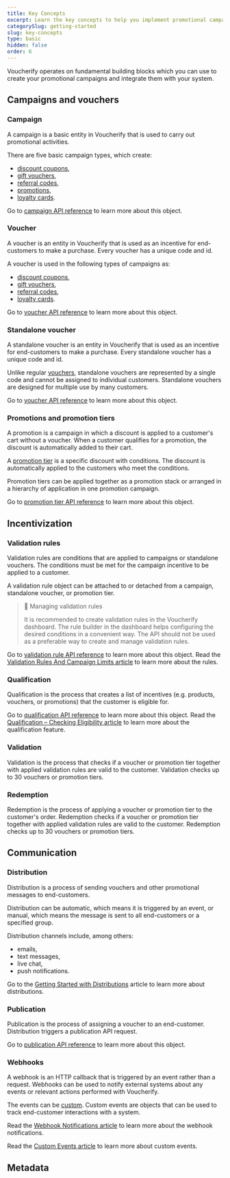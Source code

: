 ```yaml
---
title: Key Concepts
excerpt: Learn the key concepts to help you implement promotional campaigns and integrate Voucherify with your stack.
categorySlug: getting-started
slug: key-concepts
type: basic
hidden: false
order: 6
---
```


Voucherify operates on fundamental building blocks which you can use to create your promotional campaigns and integrate them with your system.

## Campaigns and vouchers

### Campaign

A campaign is a basic entity in Voucherify that is used to carry out promotional activities. 

There are five basic campaign types, which create:
- [discount coupons](doc:discount-effects),
- [gift vouchers](doc:prepaid-gift-cards),
- [referral codes](doc:referral-program),
- [promotions](doc:stacking-promotion-tiers),
- [loyalty cards](doc:loyalty-program).

Go to [campaign API reference](ref:campaign-object) to learn more about this object.

### Voucher

A voucher is an entity in Voucherify that is used as an incentive for end-customers to make a purchase. Every voucher has a unique code and id. <!-- Vouchers are assigned to customers. -->

A voucher is used in the following types of campaigns as:
- [discount coupons](doc:discount-effects),
- [gift vouchers](doc:prepaid-gift-cards),
- [referral codes](doc:referral-program),
- [loyalty cards](doc:loyalty-program).

Go to [voucher API reference](ref:voucher-object) to learn more about this object.

<!-- TBD: how much more info? code format? qr/barcodes? other info from building blocks? -->

### Standalone voucher

A standalone voucher is an entity in Voucherify that is used as an incentive for end-customers to make a purchase. Every standalone voucher has a unique code and id. 

Unlike regular [vouchers](#voucher), standalone vouchers are represented by a single code and cannot be assigned to individual customers. Standalone vouchers are designed for multiple use by many customers.

Go to [voucher API reference](ref:voucher-object) to learn more about this object.

### Promotions and promotion tiers

A promotion is a campaign in which a discount is applied to a customer's cart without a voucher. When a customer qualifies for a promotion, the discount is automatically added to their cart.

A [promotion tier](ref:list-promotion-tiers) is a specific discount with conditions. The discount is automatically applied to the customers who meet the conditions.

Promotion tiers can be applied together as a promotion stack or arranged in a hierarchy of application in one promotion campaign.

Go to [promotion tier API reference](ref:promotion-tier-object) to learn more about this object.

## Incentivization <!-- TBD -->

### Validation rules

Validation rules are conditions that are applied to campaigns or standalone vouchers. The conditions must be met for the campaign incentive to be applied to a customer.

A validation rule object can be attached to or detached from a campaign, standalone voucher, or promotion tier.

> 🚧 Managing validation rules
> 
> It is recommended to create validation rules in the Voucherify dashboard. The rule builder in the dashboard helps configuring the desired conditions in a convenient way. The API should not be used as a preferable way to create and manage validation rules.

Go to [validation rule API reference](ref:validation-rule-object) to learn more about this object. Read the [Validation Rules And Campaign Limits article](https://support.voucherify.io/article/529-validation-rules-campaign-limits#reference) to learn more about the rules.

### Qualification

Qualification is the process that creates a list of incentives (e.g. products, vouchers, or promotions) that the customer is eligible for.

Go to [qualification API reference](ref:check-eligibility) to learn more about this object. Read the [Qualification – Checking Eligibility article](doc:checking-eligibility) to learn more about the qualification feature.

### Validation

Validation is the process that checks if a voucher or promotion tier together with applied validation rules are valid to the customer. Validation checks up to 30 vouchers or promotion tiers.

<!--
Validation can be successful or unsuccessful.
-->

<!--
 TBD: do we link the validation object just for information with regard to other endpoints? The API for validation lists deprecated endpoints so we need to be careful how much we want to show

Proposed link: https://docs.voucherify.io/reference/validate-stacked-discounts

https://docs.voucherify.io/reference/validate-stacked-discounts-client-side



Another thing: how to place validation in context of redemption/other endpoints because (to be checked) clients don't use validation only? clarification needed from Kasjan
 -->

### Redemption

Redemption is the process of applying a voucher or promotion tier to the customer's order. Redemption checks if a voucher or promotion tier together with applied validation rules are valid to the customer. Redemption checks up to 30 vouchers or promotion tiers.

<!--
TBD: do we link the redemption object just for information with regard to other endpoints? The API for redemption lists deprecated endpoints so we need to be careful how much we want to show

Proposed link: https://docs.voucherify.io/reference/redeem-stacked-discounts

https://docs.voucherify.io/reference/redeem-stacked-discounts-client-side



Another thing: how to place redemption in context of redemption/other endpoints because (to be checked) clients don't use redemption only? clarification needed from Kasjan
 -->

<!-- ### Rollback -->

## Communication <!-- TBD -->

### Distribution

Distribution is a process of sending vouchers and other promotional messages to end-customers.

Distribution can be automatic, which means it is triggered by an event, or manual, which means the message is sent to all end-customers or a specified group.

<!-- Examples of automatic distribution events?
(e.g., somebody signs up for your newsletter or abandons a cart or it's the 10th time they make a purchase in your store)
-->

Distribution channels include, among others:
- emails,
- text messages,
- live chat,
- push notifications. <!-- anything else worth mentioning?-->

Go to the [Getting Started with Distributions](https://support.voucherify.io/article/19-how-does-the-distribution-manager-work) article to learn more about distributions.

### Publication

Publication is the process of assigning a voucher to an end-customer. Distribution triggers a publication API request.

Go to [publication API reference](ref:ref:publication-object) to learn more about this object.

### Webhooks

A webhook is an HTTP callback that is triggered by an event rather than a request. Webhooks can be used to notify external systems about any events or relevant actions performed with Voucherify.

The events can be [custom](ref:track-custom-event). Custom events are objects that can be used to track end-customer interactions with a system. 

Read the [Webhook Notifications article](https://support.voucherify.io/article/68-webhooks-notifications) to learn more about the webhook notifications.

Read the [Custom Events article](https://support.voucherify.io/article/111-custom-events) to learn more about custom events.


## Metadata

<!--

Voucherify splits each campaign into 5 stages:

1. Defining which customers, products, and order structures are eligible for the promotion.
2. Defining a discount/reward value.
3. Notifying customers about the promotion.
4. Validating and redeeming the discount/reward.
5. Monitoring promotion performance across channels.

Voucherify supports six basic campaign types which you can further adjust to your needs: [coupon campaigns](doc:discount-effects), [referral programs](doc:referral-program), [gift cards](doc:prepaid-gift-cards), [cart-level promotions](doc:stacking-promotion-tiers), [loyalty programs](doc:loyalty-program), [giveaways](doc:give-item-for-free-unit-discount).

Every promotion type implements these five stages in a slightly different way, but the general approach is the same – Voucherify validates if a customer at the checkout is eligible to get a discount/reward. 

They are eligible if at least one of two conditions is met:

* They have a code (e.g. coupon, referral code, a gift card) and they match predefined eligibility conditions
* They match predefined promotion conditions (e.g. in-cart promotions based on cart structure and customer attributes, earning enough loyalty points to be rewarded, or drawn in a giveaway lottery).

Let's take a look at how Voucherify objects come into play when implementing a campaign workflow.

The general idea is that the more often you stick to our conventions, the less time you need to build your promo software. But, we said "often," not without a reason. 

Voucherify doesn't want to enforce any rigid structures. After all, the only required action is to call the redemption method and provide something to redeem. We believe this approach should give your team the freedom and flexibility to respond to opportunities and changing demands.

## Voucherify objects

When you visit Voucherify [API reference](ref:introduction-1), you'll notice that the platform provides CRUD endpoints for every object which takes part in the promotion workflow. Let's run through the most important ones.


## Redemption

Let's start off with the most important. Irrespective of the campaign type, every time you want to apply an incentive to a customer's cart, you need to invoke the [redemption](ref:redeem-voucher). 

This does two things: first, it validates if a customer and the current context (customer, order structure, metadata) are eligible for a discount. Second, it stores a redemption object with details about successful or failed redemption attempts. 

[Redemption](doc:redemption) reference
[Redemptions in dashboard](https://support.voucherify.io/article/20-how-can-i-track-redemptions)
[Stacking discounts](doc:manage-stackable-discounts) 

There are three things you can redeem:

* [Redeem Voucher](ref:redeem-voucher)  use for coupons, gift cards, referral programs
* [Redeem Promotion](ref:redeem-promotion) use for cart-level promotions
* [Redeem Reward](ref:redeem-reward) use for loyalty programs


## Voucher

A [voucher](ref:get-voucher) represents a voucher/coupon/referral/gift certificate code. The core feature of a voucher is its unique code and discount value. Each voucher also has (optionally) a start and expiration date, a validity timeframe, a code pattern, a redemption count limit, a status (active/inactive), and a link to the respective QR and barcode. A voucher can exist as a standalone instance (e.g. “BLCKFRDY”) or as part of a [campaign](doc:campaigns) (bulk unique codes sharing the same properties).

[Voucher](doc:vouchers) reference
[Vouchers in dashboard](https://support.voucherify.io/article/512-complete-user-guide-on-discounts)


## Promotion tier

This [object](ref:list-promotion-tiers) represents a discount that is automatically applied to eligible customers. To define `conditions` when the promotion should be applied, you can use customer attributes and history as well as information about the order structure. The tier also comes with a `banner` you can display on your web and mobile apps to entice customers to put more items into their carts. 

[Promotion tier](doc:promotion-tier) reference
[Promotions in dashboard](https://support.voucherify.io/article/519-create-cart-level-promotions)


## Earning rules and rewards

These two objects are relevant for [loyalty programs](doc:loyalty-program). The [Earning Rule object](ref:get-earning-rule) defines an action (event) that assigns a particular number of loyalty points to a customer's account. There are three types of events that you can use in earning rules: a customer entered a segment, an order paid event, or a custom event.

Whereas the Reward object enables you to add coupons, gift cards, material products, or a “pay with points” option as rewards in your program. Each reward is defined in a separate [Reward object](ref:get-reward) and can be mapped to a specific amount of loyalty points with the [Reward Assignment object](ref:list-reward-assignments).

[Earning rules](doc:earning-rules) and [Rewards](doc:rewards) reference
[Earning rules and rewards in dashboard](https://support.voucherify.io/article/491-getting-started-with-loyalty-programs)


## Campaign

Both vouchers and promotion tiers can be grouped into a [campaign](ref:get-campaign). In the case of vouchers, the campaign can be used to control and monitor them in bulk. For example, define the number and pattern of generated codes, set expiration dates, deactivate all codes in one click, etc. In the case of promotion tiers, it's a collection of tiers that you can use when listing active promotions. Besides coupon and promotion tiers, you can create gift card, referral, loyalty, and giveaway campaigns.

[Campaigns](doc:campaigns) reference
[Campaigns in dashboard](https://support.voucherify.io/article/64-maintenance)


## Validation rules

The heart of Voucherify is the rules engine which you can use to set up promotion limits. They can include various constraints, e.g.:


* Audience – [customer](doc:customers) object stores customer’s attributes and behavior; customers can be grouped into [segments](doc:customers#segments)  (e.g., customers: from London who made a redemption at least once, who made a purchase for more than $1000, etc.).
* Order structure – [products](doc:products) provide abstraction for your product catalog structure (products, SKUs, lines, manufacturers, etc.). This also includes the product prices directory which allows for validation rules based on a particular price tag (e.g., give 10% if a product costs more than $100). [Order](ref:orders) stores the context of the transaction (status, total amount, products in the cart).
* Campaign budget – controls the current promotion performance, e.g., you can stop the campaign automatically if the overall value of discounted orders exceeds a given amount.
* Metadata – checks if any custom attribute passed to the redemption endpoint matches predefined criteria. An example would be to accept orders only from the mobile app.

[Validation rules](doc:validation-rules) reference
[Validation rules in dashboard](https://support.voucherify.io/article/529-validation-rules-campaign-limits)

## Metadata

Voucherify allows you to enhance default objects with custom attributes. You can attach a set of key-value pairs, nested objects, and arrays to objects. Additionally, you can define their schema and validate data sent to the platform.

Voucherify supports the following types for the custom fields: `text`, `number`, `flag`, `date`, `date time`, `image URL`, `object`, `geopoint`. Additionally, `text` and `number` can be restricted by rules like `is less than`, `is equal to`, `max length` etc.

[Metadata](doc:metadata-custom-fields) reference
[Metadata in dashboard](https://support.voucherify.io/article/99-schema-validation-metadata)

## Events & Webhooks

If you want to build validation rules around the recency and frequency of a given behavior, you can use custom [events](ref:track-custom-event). These are objects best suited for tracking high-value customer interactions with your application. [Webhooks](doc:webhooks) on the other hand can be used to notify external systems about any relevant actions performed with Voucherify.

[Events](ref:track-custom-event) reference
[Events in dashboard](https://support.voucherify.io/article/111-custom-events)

## Distributions & Publication

Voucherify offers tools for sending out codes (unique coupons, referral codes, gift cards, loyalty cards) and other promotional messages like (“you earned 10 loyalty points”) to customers. The possible channels include but are not limited to: email, SMS, live chat, push notifications.

You can trigger a message [automatically](doc:automatic-delivery) in response to a predefined event (e.g., somebody signs up for your newsletter or abandons a cart or it's the 10th time they make a purchase in your store). Or, you can define a static segment and send manual messages to all members at once.

Distribution triggers a publication request behind the scenes. [Publication](doc:distribution#publish-with-the-api) is the process of assigning a promo code to a particular customer. Each unique code can be published to one customer only. Using this feature, you can track who received the code already and who hasn't. You can call the publication endpoint manually as well.

[Distribution](doc:distribution) reference
[Distribution in dashboard](https://support.voucherify.io/article/19-how-does-the-distribution-manager-work)
-->